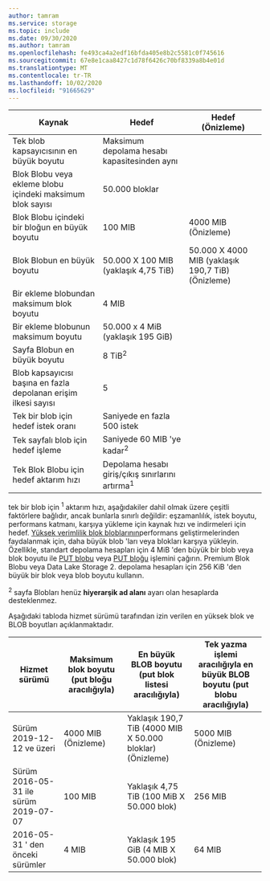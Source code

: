 ```yaml
---
author: tamram
ms.service: storage
ms.topic: include
ms.date: 09/30/2020
ms.author: tamram
ms.openlocfilehash: fe493ca4a2edf16bfda405e8b2c5581c0f745616
ms.sourcegitcommit: 67e8e1caa8427c1d78f6426c70bf8339a8b4e01d
ms.translationtype: MT
ms.contentlocale: tr-TR
ms.lasthandoff: 10/02/2020
ms.locfileid: "91665629"
---
```

| Kaynak | Hedef | Hedef (Önizleme) |
|-|-|-|
| Tek blob kapsayıcısının en büyük boyutu | Maksimum depolama hesabı kapasitesinden aynı |  |
| Blok Blobu veya ekleme blobu içindeki maksimum blok sayısı | 50.000 bloklar |  |
| Blok Blobu içindeki bir bloğun en büyük boyutu | 100 MIB | 4000 MIB (Önizleme) |
| Blok Blobun en büyük boyutu | 50.000 X 100 MIB (yaklaşık 4,75 TiB) | 50.000 X 4000 MIB (yaklaşık 190,7 TiB) (Önizleme) |
| Bir ekleme blobundan maksimum blok boyutu | 4 MIB |  |
| Bir ekleme blobunun maksimum boyutu | 50.000 x 4 MiB (yaklaşık 195 GiB) |  |
| Sayfa Blobun en büyük boyutu | 8 TiB<sup>2</sup> |  |
| Blob kapsayıcısı başına en fazla depolanan erişim ilkesi sayısı | 5 |  |
| Tek bir blob için hedef istek oranı | Saniyede en fazla 500 istek |  |
| Tek sayfalı blob için hedef işleme | Saniyede 60 MIB 'ye kadar<sup>2</sup> |  |
| Tek Blok Blobu için hedef aktarım hızı | Depolama hesabı giriş/çıkış sınırlarını artırma<sup>1</sup> |  |

tek bir blob için <sup>1</sup> aktarım hızı, aşağıdakiler dahil olmak üzere çeşitli faktörlere bağlıdır, ancak bunlarla sınırlı değildir: eşzamanlılık, istek boyutu, performans katmanı, karşıya yükleme için kaynak hızı ve indirmeleri için hedef. [Yüksek verimlilik blok bloblarının](https://azure.microsoft.com/blog/high-throughput-with-azure-blob-storage/)performans geliştirmelerinden faydalanmak için, daha büyük blob 'ları veya blokları karşıya yükleyin. Özellikle, standart depolama hesapları için 4 MiB 'den büyük bir blob veya blok boyutu ile [PUT blobu](/rest/api/storageservices/put-blob) veya [PUT bloğu](/rest/api/storageservices/put-block) işlemini çağırın. Premium Blok Blobu veya Data Lake Storage 2. depolama hesapları için 256 KiB 'den büyük bir blok veya blob boyutu kullanın.

<sup>2</sup> sayfa Blobları henüz **hiyerarşik ad alanı** ayarı olan hesaplarda desteklenmez.

Aşağıdaki tabloda hizmet sürümü tarafından izin verilen en yüksek blok ve BLOB boyutları açıklanmaktadır.

| Hizmet sürümü | Maksimum blok boyutu (put bloğu aracılığıyla) | En büyük BLOB boyutu (put blok listesi aracılığıyla) | Tek yazma işlemi aracılığıyla en büyük BLOB boyutu (put blobu aracılığıyla) |
|-|-|-|-|
| Sürüm 2019-12-12 ve üzeri | 4000 MIB (Önizleme) | Yaklaşık 190,7 TiB (4000 MIB X 50.000 bloklar) (Önizleme) | 5000 MIB (Önizleme) |
| Sürüm 2016-05-31 ile sürüm 2019-07-07 | 100 MIB | Yaklaşık 4,75 TiB (100 MiB X 50.000 blok) | 256 MIB |
| 2016-05-31 ' den önceki sürümler | 4 MIB | Yaklaşık 195 GiB (4 MIB X 50.000 blok) | 64 MIB |
